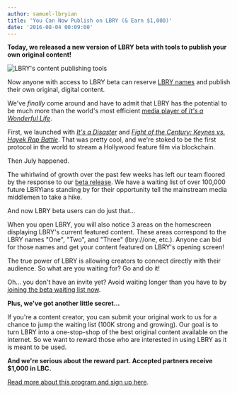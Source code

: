 ```yaml
---
author: samuel-lbryian
title: 'You Can Now Publish on LBRY (& Earn $1,000)'
date: '2016-08-04 00:09:00'
---
```


**Today, we released a new version of LBRY beta with tools to publish your own original content!**

![LBRY's content publishing tools](/img/news/publish.png)

Now anyone with access to LBRY beta can reserve [LBRY names](https://lbry.com/what#naming) and publish their own original, digital content.

We've *finally* come around and have to admit that LBRY has the potential to be much more than the world's most efficient [media player of *It's a Wonderful Life*](https://lbry.com/news/our-christmas-surprise).

First, we launched with [*It's a Disaster*](lbry://itsadisaster) and [*Fight of the Century: Keynes vs. Hayek Rap Battle*](lbry://keynesvhayek). That was pretty cool, and we're stoked to be the first protocol in the world to stream a Hollywood feature film via blockchain.

Then July happened.

The whirlwind of growth over the past few weeks has left our team floored by the response to our [beta release](https://lbry.com/news/beta-live-declare-independence-big-media). We have a waiting list of over 100,000 future LBRYians standing by for their opportunity tell the mainstream media middlemen to take a hike.

And now LBRY beta users can do just that...

When you open LBRY, you will also notice 3 areas on the homescreen displaying LBRY's current featured content. These areas correspond to the LBRY names "One", "Two", and "Three" (lbry://one, etc.). Anyone can bid for those names and get your content featured on LBRY's opening screen!

The true power of LBRY is allowing creators to connect directly with their audience. So what are you waiting for? Go and do it!

Oh... you don't have an invite yet? Avoid waiting longer than you have to by [joining the beta waiting list now](https://lbry.com/get).

**Plus, we've got another little secret...**

If you're a content creator, you can submit your original work to us for a chance to jump the waiting list (100K strong and growing). Our goal is to turn LBRY into a one-stop-shop of the best original content available on the internet. So we want to reward those who are interested in using LBRY as it is meant to be used.

**And we're serious about the reward part. Accepted partners receive $1,000 in LBC.**

[Read more about this program and sign up here](https://lbry.com/faq/how-to-publish).
